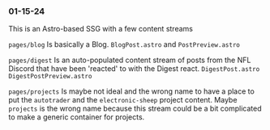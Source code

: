 ### 01-15-24
This is an Astro-based SSG with a few content streams

```pages/blog``` 
Is basically a Blog. ```BlogPost.astro``` and ```PostPreview.astro```

```pages/digest```
Is an auto-populated content stream of posts from the NFL Discord that have been 'reacted' to with the Digest react. ```DigestPost.astro``` ```DigestPostPreview.astro```

```pages/projects```
Is maybe not ideal and the wrong name to have a place to put the ```autotrader``` and the ```electronic-sheep``` project content. Maybe ```projects``` is the wrong name because this stream could be a bit complicated to make a generic container for projects.

